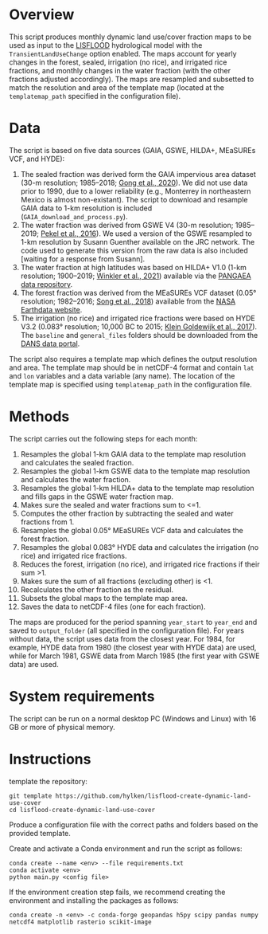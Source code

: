 ﻿# Overview

This script produces monthly dynamic land use/cover fraction maps to be used as input to the [LISFLOOD](https://github.com/ec-jrc/lisflood-code) hydrological model with the `TransientLandUseChange` option enabled. The maps account for yearly changes in the forest, sealed, irrigation (no rice), and irrigated rice fractions, and monthly changes in the water fraction (with the other fractions adjusted accordingly). The maps are resampled and subsetted to match the resolution and area of the template map (located at the `templatemap_path` specified in the configuration file). 

# Data

The script is based on five data sources (GAIA, GSWE, HILDA+, MEaSUREs VCF, and HYDE):
1. The sealed fraction was derived form the GAIA impervious area dataset (30-m resolution; 1985–2018; [Gong et al., 2020](https://doi.org/10.1016/j.rse.2019.111510)). We did not use data prior to 1990, due to a lower reliability (e.g., Monterrey in northeastern Mexico is almost non-existant). The script to download and resample GAIA data to 1-km resolution is included (`GAIA_download_and_process.py`).
1. The water fraction was derived from GSWE V4 (30-m resolution; 1985–2019; [Pekel et al., 2016](https://doi.org/10.1038/nature20584)). We used a version of the GSWE resampled to 1-km resolution by Susann Guenther available on the JRC network. The code used to generate this version from the raw data is also included [waiting for a response from Susann].
1. The water fraction at high latitudes was based on HILDA+ V1.0 (1-km resolution; 1900–2019; [Winkler et al., 2021](https://doi.org/10.1038/s41467-021-22702-2)) available via the [PANGAEA data repository](https://doi.org/10.1594/PANGAEA.921846).
1. The forest fraction was derived from the MEaSUREs VCF dataset (0.05° resolution; 1982–2016; [Song et al., 2018](https://doi.org/10.1038/s41586-018-0411-9)) available from the [NASA Earthdata website](https://doi.org/10.5067/MEaSUREs/VCF/VCF5KYR.001).
1. The irrigation (no rice) and irrigated rice fractions were based on HYDE V3.2 (0.083° resolution; 10,000 BC to 2015; [Klein Goldewijk et al., 2017](https://doi.org/10.5194/essd-9-927-2017)). The `baseline` and `general_files` folders should be downloaded from the [DANS data portal](https://doi.org/10.17026/dans-25g-gez3).

The script also requires a template map which defines the output resolution and area. The template map should be in netCDF-4 format and contain `lat` and `lon` variables and a data variable (any name). The location of the template map is specified using `templatemap_path` in the configuration file.

# Methods

The script carries out the following steps for each month:
1. Resamples the global 1-km GAIA data to the template map resolution and calculates the sealed fraction.
1. Resamples the global 1-km GSWE data to the template map resolution and calculates the water fraction.
1. Resamples the global 1-km HILDA+ data to the template map resolution and fills gaps in the GSWE water fraction map.
1. Makes sure the sealed and water fractions sum to <=1.
1. Computes the other fraction by subtracting the sealed and water fractions from 1.
1. Resamples the global 0.05° MEaSUREs VCF data and calculates the forest fraction.
1. Resamples the global 0.083° HYDE data and calculates the irrigation (no rice) and irrigated rice fractions.
1. Reduces the forest, irrigation (no rice), and irrigated rice fractions if their sum >1.
1. Makes sure the sum of all fractions (excluding other) is <1.
1. Recalculates the other fraction as the residual.
1. Subsets the global maps to the template map area.
1. Saves the data to netCDF-4 files (one for each fraction).

The maps are produced for the period spanning `year_start` to `year_end` and saved to `output_folder` (all specified in the configuration file). For years without data, the script uses data from the closest year. For 1984, for example, HYDE data from 1980 (the closest year with HYDE data) are used, while for March 1981, GSWE data from March 1985 (the first year with GSWE data) are used.

# System requirements

The script can be run on a normal desktop PC (Windows and Linux) with 16 GB or more of physical memory.

# Instructions

template the repository:
```
git template https://github.com/hylken/lisflood-create-dynamic-land-use-cover
cd lisflood-create-dynamic-land-use-cover
```
Produce a configuration file with the correct paths and folders based on the provided template. 

Create and activate a Conda environment and run the script as follows:
```
conda create --name <env> --file requirements.txt
conda activate <env>
python main.py <config file>
```
If the environment creation step fails, we recommend creating the environment and installing the packages as follows:
```
conda create -n <env> -c conda-forge geopandas h5py scipy pandas numpy netcdf4 matplotlib rasterio scikit-image
```